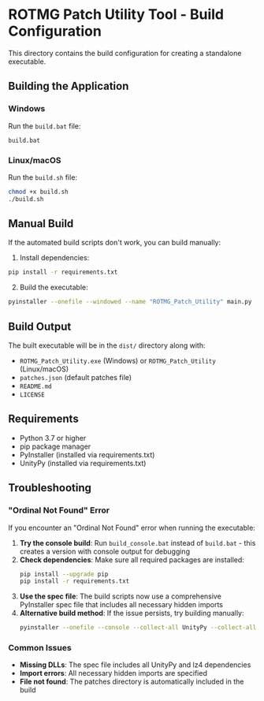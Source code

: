 # ROTMG Patch Utility Tool - Build Configuration

This directory contains the build configuration for creating a standalone executable.

## Building the Application

### Windows
Run the `build.bat` file:
```batch
build.bat
```

### Linux/macOS
Run the `build.sh` file:
```bash
chmod +x build.sh
./build.sh
```

## Manual Build

If the automated build scripts don't work, you can build manually:

1. Install dependencies:
```bash
pip install -r requirements.txt
```

2. Build the executable:
```bash
pyinstaller --onefile --windowed --name "ROTMG_Patch_Utility" main.py
```

## Build Output

The built executable will be in the `dist/` directory along with:
- `ROTMG_Patch_Utility.exe` (Windows) or `ROTMG_Patch_Utility` (Linux/macOS)
- `patches.json` (default patches file)
- `README.md`
- `LICENSE`

## Requirements

- Python 3.7 or higher
- pip package manager
- PyInstaller (installed via requirements.txt)
- UnityPy (installed via requirements.txt)

## Troubleshooting

### "Ordinal Not Found" Error
If you encounter an "Ordinal Not Found" error when running the executable:

1. **Try the console build**: Run `build_console.bat` instead of `build.bat` - this creates a version with console output for debugging
2. **Check dependencies**: Make sure all required packages are installed:
   ```bash
   pip install --upgrade pip
   pip install -r requirements.txt
   ```
3. **Use the spec file**: The build scripts now use a comprehensive PyInstaller spec file that includes all necessary hidden imports
4. **Alternative build method**: If the issue persists, try building manually:
   ```bash
   pyinstaller --onefile --console --collect-all UnityPy --collect-all lz4 main.py
   ```

### Common Issues
- **Missing DLLs**: The spec file includes all UnityPy and lz4 dependencies
- **Import errors**: All necessary hidden imports are specified
- **File not found**: The patches directory is automatically included in the build
